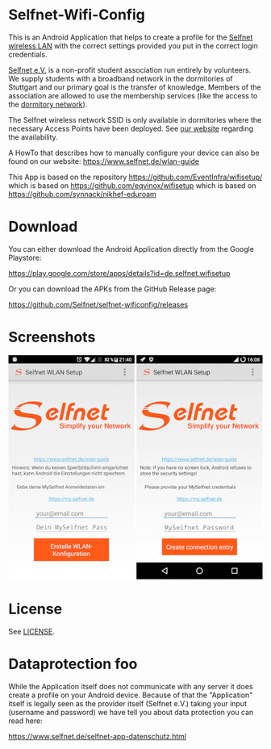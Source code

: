 # Selfnet-Wifi-Config

This is an Android Application that helps to create a profile for the [Selfnet wireless LAN](https://www.selfnet.de/services/wlan.html) with the correct settings provided you put in the correct login credentials.

[Selfnet e.V.](https://www.selfnet.de/) is a non-profit student association run entirely by volunteers. We supply students with a broadband network in the dormitories of Stuttgart and our primary goal is the transfer of knowledge. Members of the association are allowed to use the membership services (like the access to the [dormitory network](https://www.selfnet.de/services/network.html)).

The Selfnet wireless network SSID is only available in dormitories where the necessary Access Points have been deployed. See [our website](https://www.selfnet.de/services/wlan.html) regarding the availability.

A HowTo that describes how to manually configure your device can also be found on our website: https://www.selfnet.de/wlan-guide

This App is based on the repository https://github.com/EventInfra/wifisetup/ which is based on https://github.com/eqvinox/wifisetup which is based on https://github.com/synnack/nikhef-eduroam

# Download
You can either download the Android Application directly from the Google Playstore:

https://play.google.com/store/apps/details?id=de.selfnet.wifisetup

Or you can download the APKs from the GitHub Release page:

https://github.com/Selfnet/selfnet-wificonfig/releases


# Screenshots
![Screenshot German](/screenshots/screenshot-german.jpg)
![Screenshot English](/screenshots/screenshot-english.jpg)

# License
See [LICENSE](LICENSE).

# Dataprotection foo

While the Application itself does not communicate with any server it does create a profile on your Android device. Because of that the "Application" itself is legally seen as the provider itself (Selfnet e.V.) taking your input (username and password) we have tell you about data protection you can read here:

https://www.selfnet.de/selfnet-app-datenschutz.html
